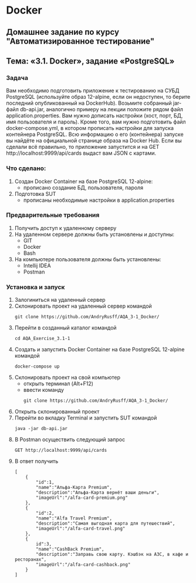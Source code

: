 # Docker
## Домашнее задание по курсу "Автоматизированное тестирование"
## Тема: «3.1. Docker», задание «PostgreSQL»

### Задача
Вам необходимо подготовить приложение к тестированию на СУБД PostgreSQL (используйте образ 12-alpine, если он недоступен, то берите последний опубликованный на DockerHub). 
Возьмите собранный jar-файл db-api.jar, аналогично примеру на лекции положите рядом файл application.properties.
Вам нужно дописать настройки (хост, порт, БД, имя пользователя и пароль).
Кроме того, вам нужно подготовить файл docker-compose.yml, в котором прописать настройки для запуска контейнера PostgreSQL. Всю информацию о его (контейнера) запуске вы найдёте на официальной странице образа на Docker Hub.
Если вы сделали всё правильно, то приложение запустится и на GET http://localhost:9999/api/cards выдаст вам JSON с картами.

### Что сделано:
1. Создан Docker Container на базе PostgreSQL 12-alpine:
	- прописано создание БД, пользователя, пароля	
1. Подготовка SUT
	- прописаны необходимые настройки в application.properties
### Предварительные требования
1. Получить доступ к удаленному серверу
1. На удаленном сервере должны быть установлены и доступны:
	- GIT
	- Docker	
	- Bash
1. На компьютере пользователя должны быть установлены:
	- Intellij IDEA
	- Postman
### Установка и запуск
1. Залогиниться на удаленный сервер
1. Склонировать проект на удаленный сервер командой
	```
	git clone https://github.com/AndryRusff/AQA_3-1_Docker/
	```
1. Перейти в созданный каталог командой
	```
	cd AQA_Exercise_3.1-1
	```
1. Создать и запустить Docker Container на базе PostgreSQL 12-alpine командой
	```
	docker-compose up
	```
1. Склонировать проект на свой компьютер
	- открыть терминал (Alt+F12)
	- ввести команду 
		```
		git clone https://github.com/AndryRusff/AQA_3-1_Docker/
		```
1. Открыть склонированный проект
1. Перейти во вкладку Terminal  и запустить SUT командой
	```
	java -jar db-api.jar
	```
1. В Postman осуществить следующий запрос
	```
	GET http://localhost:9999/api/cards
	```
1. В ответ получить
	```
	[ 
		{ 
			"id":1,
			"name":"Альфа-Карта Premium",
			"description":"Альфа-Карта вернёт ваши деньги",
			"imageUrl":"/alfa-card-premium.png"
		},
		{ 
			"id":2,
			"name":"Alfa Travel Premium",
			"description":"Самая выгодная карта для путешествий",
			"imageUrl":"/alfa-card-travel.png"
		},
		{ 
			id":3,
			"name":"CashBack Premium",
			"description":"Заправь свою карту. Кэшбэк на АЗС, в кафе и ресторанах",
			"imageUrl":"/alfa-card-cashback.png"
		}
	]
	```
